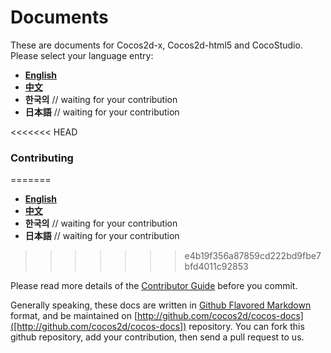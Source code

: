 Documents
===============

These are documents for Cocos2d-x, Cocos2d-html5 and CocoStudio. Please select your language entry:

- [__English__](catalog/en.md)
- [__中文__](catalog/zh.md)
- __한국의__   // waiting for your contribution
- __日本語__  // waiting for your contribution

<<<<<<< HEAD
### Contributing
=======
- [__English__](catalog/en.md)
- [__中文__](catalog/zh.md)
- __한국의__   // waiting for your contribution
- __日本語__  // waiting for your contribution
>>>>>>> e4b19f356a87859cd222bd9fbe7bfd4011c92853

Please read more details of the [Contributor Guide](./manual/framework/native/best_practice/cocos_docs_style/en.md) before you commit. 

Generally speaking, these docs are written in [Github Flavored Markdown](https://help.github.com/articles/github-flavored-markdown) format, and be maintained on [http://github.com/cocos2d/cocos-docs]([http://github.com/cocos2d/cocos-docs]) repository. You can fork this github repository, add your contribution, then send a pull request to us. 


 						
